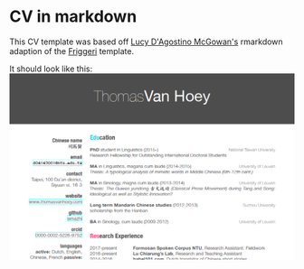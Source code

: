 # CV in markdown

This CV template was based off [Lucy D'Agostino McGowan's](https://github.com/LucyMcGowan/rmd-cv) rmarkdown adaption of the [Friggeri](https://www.latextemplates.com/template/friggeri-resume-cv) template.

It should look like this:
![screenshot](screenshot.png)


